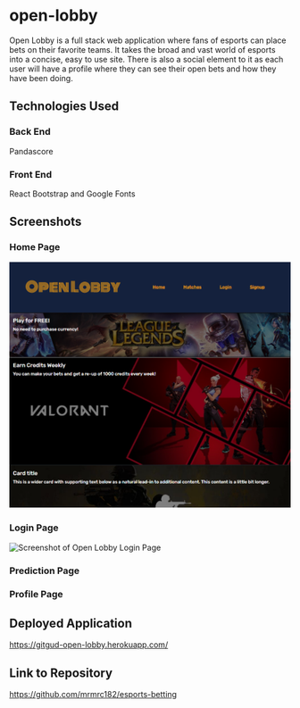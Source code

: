 # open-lobby

Open Lobby is a full stack web application where fans of esports can place bets on their favorite teams.  It takes the broad and vast world of esports into a concise, easy to use site.  There is also a social element to it as each user will have a profile where they can see their open bets and how they have been doing. 

## Technologies Used

### Back End
Pandascore

### Front End
React Bootstrap and Google Fonts

## Screenshots
### Home Page
![Screenshot of Open Lobby Home Page](open_lobby_homepage.png)

### Login Page
![Screenshot of Open Lobby Login Page]()

### Prediction Page

### Profile Page

## Deployed Application
https://gitgud-open-lobby.herokuapp.com/  

## Link to Repository
https://github.com/mrmrc182/esports-betting 